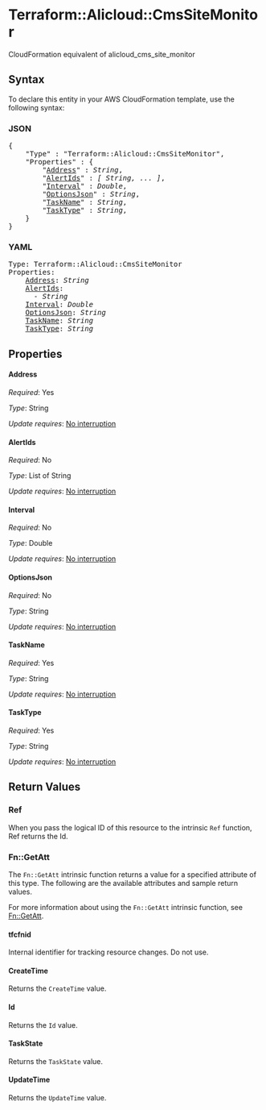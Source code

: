 # Terraform::Alicloud::CmsSiteMonitor

CloudFormation equivalent of alicloud_cms_site_monitor

## Syntax

To declare this entity in your AWS CloudFormation template, use the following syntax:

### JSON

<pre>
{
    "Type" : "Terraform::Alicloud::CmsSiteMonitor",
    "Properties" : {
        "<a href="#address" title="Address">Address</a>" : <i>String</i>,
        "<a href="#alertids" title="AlertIds">AlertIds</a>" : <i>[ String, ... ]</i>,
        "<a href="#interval" title="Interval">Interval</a>" : <i>Double</i>,
        "<a href="#optionsjson" title="OptionsJson">OptionsJson</a>" : <i>String</i>,
        "<a href="#taskname" title="TaskName">TaskName</a>" : <i>String</i>,
        "<a href="#tasktype" title="TaskType">TaskType</a>" : <i>String</i>,
    }
}
</pre>

### YAML

<pre>
Type: Terraform::Alicloud::CmsSiteMonitor
Properties:
    <a href="#address" title="Address">Address</a>: <i>String</i>
    <a href="#alertids" title="AlertIds">AlertIds</a>: <i>
      - String</i>
    <a href="#interval" title="Interval">Interval</a>: <i>Double</i>
    <a href="#optionsjson" title="OptionsJson">OptionsJson</a>: <i>String</i>
    <a href="#taskname" title="TaskName">TaskName</a>: <i>String</i>
    <a href="#tasktype" title="TaskType">TaskType</a>: <i>String</i>
</pre>

## Properties

#### Address

_Required_: Yes

_Type_: String

_Update requires_: [No interruption](https://docs.aws.amazon.com/AWSCloudFormation/latest/UserGuide/using-cfn-updating-stacks-update-behaviors.html#update-no-interrupt)

#### AlertIds

_Required_: No

_Type_: List of String

_Update requires_: [No interruption](https://docs.aws.amazon.com/AWSCloudFormation/latest/UserGuide/using-cfn-updating-stacks-update-behaviors.html#update-no-interrupt)

#### Interval

_Required_: No

_Type_: Double

_Update requires_: [No interruption](https://docs.aws.amazon.com/AWSCloudFormation/latest/UserGuide/using-cfn-updating-stacks-update-behaviors.html#update-no-interrupt)

#### OptionsJson

_Required_: No

_Type_: String

_Update requires_: [No interruption](https://docs.aws.amazon.com/AWSCloudFormation/latest/UserGuide/using-cfn-updating-stacks-update-behaviors.html#update-no-interrupt)

#### TaskName

_Required_: Yes

_Type_: String

_Update requires_: [No interruption](https://docs.aws.amazon.com/AWSCloudFormation/latest/UserGuide/using-cfn-updating-stacks-update-behaviors.html#update-no-interrupt)

#### TaskType

_Required_: Yes

_Type_: String

_Update requires_: [No interruption](https://docs.aws.amazon.com/AWSCloudFormation/latest/UserGuide/using-cfn-updating-stacks-update-behaviors.html#update-no-interrupt)

## Return Values

### Ref

When you pass the logical ID of this resource to the intrinsic `Ref` function, Ref returns the Id.

### Fn::GetAtt

The `Fn::GetAtt` intrinsic function returns a value for a specified attribute of this type. The following are the available attributes and sample return values.

For more information about using the `Fn::GetAtt` intrinsic function, see [Fn::GetAtt](https://docs.aws.amazon.com/AWSCloudFormation/latest/UserGuide/intrinsic-function-reference-getatt.html).

#### tfcfnid

Internal identifier for tracking resource changes. Do not use.

#### CreateTime

Returns the <code>CreateTime</code> value.

#### Id

Returns the <code>Id</code> value.

#### TaskState

Returns the <code>TaskState</code> value.

#### UpdateTime

Returns the <code>UpdateTime</code> value.

